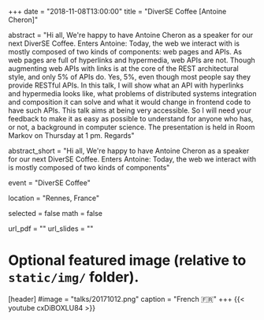 +++
date = "2018-11-08T13:00:00"
title = "DiverSE Coffee [Antoine Cheron]"

abstract = "Hi all, We're happy to have Antoine Cheron as a speaker for our next DiverSE Coffee. Enters Antoine: Today, the web we interact with is mostly composed of two kinds of components: web pages and APIs. As web pages are full of hyperlinks and hypermedia, web APIs are not. Though augmenting web APIs with links is at the core of the REST architectural style, and only 5% of APIs do. Yes, 5%, even though most people say they provide RESTful APIs. In this talk, I will show what an API with hyperlinks and hypermedia looks like, what problems of distributed systems integration and composition it can solve and what it would change in frontend code to have such APIs. This talk aims at being very accessible. So I will need your feedback to make it as easy as possible to understand for anyone who has, or not, a background in computer science. The presentation is held in Room Markov on Thursday at 1 pm. Regards"

abstract_short = "Hi all, We're happy to have Antoine Cheron as a speaker for our next DiverSE Coffee. Enters Antoine: Today, the web we interact with is mostly composed of two kinds of components"


event = "DiverSE Coffee"

location = "Rennes, France"


selected = false
math = false

url_pdf = ""
url_slides = ""

# Optional featured image (relative to `static/img/` folder).
[header]
#image = "talks/20171012.png"
caption = "French :fr:"
+++
{{< youtube cxDiBOXLU84 >}}
